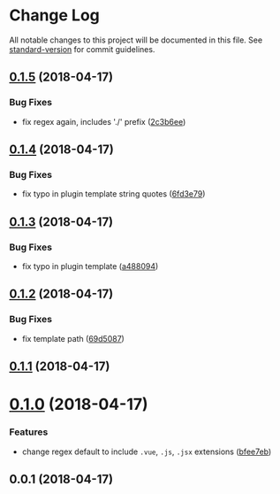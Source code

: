 # Change Log

All notable changes to this project will be documented in this file. See [standard-version](https://github.com/conventional-changelog/standard-version) for commit guidelines.

<a name="0.1.5"></a>
## [0.1.5](https://github.com/DaxChen/nuxt-global-base-components/compare/v0.1.4...v0.1.5) (2018-04-17)


### Bug Fixes

* fix regex again, includes './' prefix ([2c3b6ee](https://github.com/DaxChen/nuxt-global-base-components/commit/2c3b6ee))



<a name="0.1.4"></a>
## [0.1.4](https://github.com/DaxChen/nuxt-global-base-components/compare/v0.1.3...v0.1.4) (2018-04-17)


### Bug Fixes

* fix typo in plugin template string quotes ([6fd3e79](https://github.com/DaxChen/nuxt-global-base-components/commit/6fd3e79))



<a name="0.1.3"></a>
## [0.1.3](https://github.com/DaxChen/nuxt-global-base-components/compare/v0.1.2...v0.1.3) (2018-04-17)


### Bug Fixes

* fix typo in plugin template ([a488094](https://github.com/DaxChen/nuxt-global-base-components/commit/a488094))



<a name="0.1.2"></a>
## [0.1.2](https://github.com/DaxChen/nuxt-global-base-components/compare/v0.1.1...v0.1.2) (2018-04-17)


### Bug Fixes

* fix template path ([69d5087](https://github.com/DaxChen/nuxt-global-base-components/commit/69d5087))



<a name="0.1.1"></a>
## [0.1.1](https://github.com/DaxChen/nuxt-global-base-components/compare/v0.1.0...v0.1.1) (2018-04-17)



<a name="0.1.0"></a>
# [0.1.0](https://github.com/DaxChen/nuxt-global-base-components/compare/v0.0.1...v0.1.0) (2018-04-17)


### Features

* change regex default to include `.vue`, `.js`, `.jsx` extensions ([bfee7eb](https://github.com/DaxChen/nuxt-global-base-components/commit/bfee7eb))



<a name="0.0.1"></a>
## 0.0.1 (2018-04-17)

